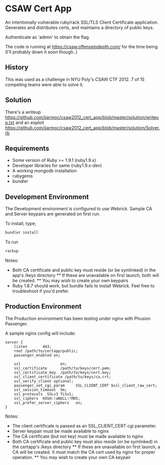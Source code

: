 # CSAW Cert App

An intentionally vulnerable ruby/rack SSL/TLS Client Certificate application.  Generates and distributes certs, and maintains a directory of public keys.

Authenticate as 'admin' to obtain the flag.

The code is running at https://csaw.offenseindepth.com/ for the time being (I'll probably down it soon though..)

## History

This was used as a challenge in NYU Poly's CSAW CTF 2012.  7 of 15 competing teams were able to solve it.

## Solution

There's a writeup https://github.com/jjarmoc/csaw2012_cert_app/blob/master/solution/writeup.txt
and an exploit https://github.com/jjarmoc/csaw2012_cert_app/blob/master/solution/Solver.rb

## Requirements

* Some version of Ruby >= 1.9.1 (ruby1.9.x)
* Developer libraries for same (ruby1.9.x-dev)
* A working mongodb installation
* rubygems
* bundler

## Development Environment

The Development environment is configured to use Webrick.  Sample CA and Server keypairs are generated on first run.

To install, type;
```bash
bundler install
```

To run
```bash
rackup
````
Notes:
* Both CA certificate and public key must reside (or be symlinked) in the app's /keys directory
** If these are unavailable on first launch, both will be created. 
** You may wish to create your own keypairs
* Ruby 1.8.7 should work, but bundle fails to install Webrick.  Feel free to troubleshoot if you'd prefer.

## Production Environment

The Production environment has been testing under nginx with Phusion Passenger.

A sample nginx config will include:
```
server {
    listen       443;
	root /path/to/certapp/public;
	passenger_enabled on;

    ssl                  on;
    ssl_certificate      /path/to/keys/cert.pem;
    ssl_certificate_key  /path/to/keys/cert.key;
	ssl_client_certificate /path/to/keys/ca.crt;
	ssl_verify_client optional;
	passenger_set_cgi_param	    SSL_CLIENT_CERT $ssl_client_raw_cert;
    ssl_session_timeout  5m;
    ssl_protocols  SSLv3 TLSv1;
    ssl_ciphers  HIGH:!aNULL:!MD5;
    ssl_prefer_server_ciphers   on;
}
```

Notes:
* The client certificate is passed as an SSL_CLIENT_CERT cgi parameter.
* Server keypair must be made available to nginx
* The CA certificate (but not key) must be made available to nginx
* Both CA certificate and public key must also reside (or be symlinked) in the certapp's /keys directory
** If these are unavailable on first launch, a CA will be created.  It must match the CA cert used by nginx for proper operation.
** You may wish to create your own CA keypair
